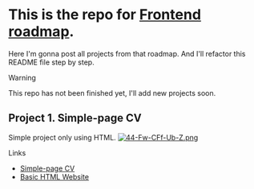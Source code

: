 # This is the repo for [Frontend roadmap](https://roadmap.sh/frontend).
Here I'm gonna post all projects from that roadmap. And I'll refactor this README file step by step.
> [!WARNING]
> This repo has not been finished yet, I'll add new projects soon.

## Project 1. Simple-page CV
Simple project only using HTML. [![44-Fw-CFf-Ub-Z.png](https://i.postimg.cc/q7H75hTN/44-Fw-CFf-Ub-Z.png)](https://postimg.cc/hXMgJGhn)

Links
* [Simple-page CV](https://roadmap.sh/projects/single-page-cv) 
* [Basic HTML Website](https://roadmap.sh/projects/basic-html-website)
